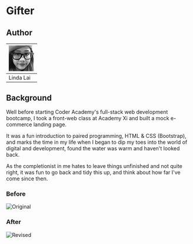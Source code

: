 # Gifter

## Author
|[![Linda Lai](/images/contributors-linda-lai-70x70.jpg)](https://github.com/linda-lai) | 
|-----------|
| Linda Lai |

## Background
Well before starting Coder Academy's full-stack web development bootcamp, I took a front-web class at Academy Xi and built a mock e-commerce landing page.

It was a fun introduction to paired programming, HTML & CSS (Bootstrap), and marks the time in my life when I began to dip my toes into the world of digital and development, found the water was warm and haven't looked back.

As the completionist in me hates to leave things unfinished and not quite right, it was fun to go back and tidy this up, and think about how far I've come since then.

### Before
![Original](/images/landing-page-liefie.png)

### After
![Revised](/images/landing-page-gifter.png)